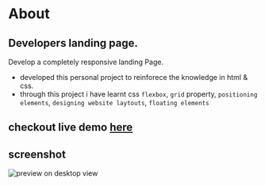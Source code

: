 # About
## Developers landing page.
Develop a completely responsive landing Page.

- developed this personal project to reinforece the knowledge in html & css.
- through this project i have learnt css `flexbox`, `grid` property, `positioning elements`, `designing website laytouts`, `floating elements`

## checkout live demo [here](https://samhith09.netlify.app/)

## screenshot
![preview on desktop view]([https://github.com/SamhithMR/Developer-Landingpage/blob/main/assets/images/preview.jpg](https://github.com/SamhithMR/Developer-Landingpage/blob/main/preview.png))
